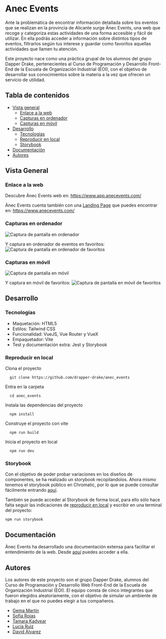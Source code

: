 # Anec Events

Ante la problemática de encontrar información detallada sobre los eventos que se realizan en la provincia de Alicante surge Ànec Events, una web que recoge y categoriza estas actividades de una forma accesible y fácil de utilizar. En ella podrás acceder a información sobre distintos tipos de eventos, filtrarlos según tus interese y guardar como favoritos aquellas actividades que llamen tu atención.

Este proyecto nace como una práctica grupal de los alumnos del grupo Dapper Drake, pertenecientes al Curso de Programación y Desarrollo Front-End de la Escuela de Organización Industrial (EOI), con el objetivo de desarrollar sus conocimientos sobre la materia a la vez que ofrecen un servicio de utilidad.

## Tabla de contenidos

- [Vista general](#vista-general)
  - [Enlace a la web](#enlace-a-la-web)
  - [Capturas en ordenador](#capturas-en-ordenador)
  - [Capturas en móvil](#capturas-en-móvil)
- [Desarrollo](#desarrollo)
  - [Tecnologías](#tecnologías)
  - [Reproducir en local](#reproducir-en-local)
  - [Storybook](#storybook)
- [Documentación](#documentación)
- [Autores](#autores)
## Vista General
### Enlace a la web
Descubre Ànec Events web en:
https://www.app.anecevents.com/

Ànec Events cuenta también con una [Landing Page](https://github.com/drapper-drake/landing_anec) que puedes encontrar en:
https://www.anecevents.com/

### Capturas en ordenador
![Captura de pantalla en ordenador](./public/img/web-anecevents.com-desktop.png)

Y captura en ordenador de eventos en favoritos:
![Captura de pantalla en ordenador de favoritos](./public/img/bookmark-anecevents.com-desktop.png)
### Capturas en móvil
![Captura de pantalla en móvil](./public/img/web-anecevents-mobile.png)

Y captura en móvil de favoritos:
![Captura de pantalla en móvil de favoritos](./public/img/bookmark-mobile.png)
## Desarrollo
### Tecnologías
- Maquetación: HTML5
- Estilos: Tailwind CSS
- Funcionalidad: VueJS, Vue Router y VueX
- Empaquetador: Vite
- Test y documentación extra: Jest y Storybook

### Reproducir en local
Clona el proyecto
```
  git clone https://github.com/drapper-drake/anec_events
```
Entra en la carpeta
```
  cd anec_events
```
Instala las dependencias del proyecto
```
  npm install
```
Construye el proyecto con vite
```
  npm run build
```
Inicia el proyecto en local
```
  npm run dev
```

### Storybook
Con el objetivo de poder probar variaciones en los diseños de componentes, se ha realizado un storybook recopilandolos.
Ahora mismo tenemos el storybook público en Chromatic, por lo que se puede consultar fácilmente entrando [aquí](https://62025d49ccb1b0003a97a2b8-ytyfysbihy.chromatic.com/?path=/story/anecevents).

También se puede acceder al Storybook de forma local, para ello sólo hace falta seguir las indicaciones de [reproducir en local](#reproducir-en-local) y escribir en una terminal del proyecto:
```
npm run storybook
```


## Documentación
Ànec Events ha desarrollado una documentación extensa para facilitar el entendimiento de la web. Desde [aquí](https://github.com/drapper-drake/anec_events/tree/develop/docs) puedes acceder a ella.
## Autores
Los autores de este proyecto son el grupo Dapper Drake, alumnos del Curso de Programación y Desarrollo Web Front-End de la Escuela de Organización Industrial (EOI).
El equipo consta de cinco integrantes que fueron elegidos aleatoriamente, con el objetivo de simular un ambiente de trabajo en el que no puedes elegir a tus compañeros.


- [Gema Martín](https://github.com/geminway92)
- [Sofía Rojas](https://github.com/RoseGafe)
- [Tamara Kadyear](https://github.com/TKadyear)
- [Lucía Ruiz](https://github.com/Lulurm22)
- [David Álvarez](https://github.com/deivizzzZ)


